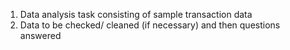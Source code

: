 1. Data analysis task consisting of sample transaction data 
2. Data to be checked/ cleaned (if necessary) and then questions answered
